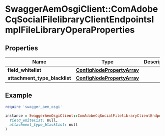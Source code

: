 # SwaggerAemOsgiClient::ComAdobeCqSocialFilelibraryClientEndpointsImplFileLibraryOperaProperties

## Properties

| Name | Type | Description | Notes |
| ---- | ---- | ----------- | ----- |
| **field_whitelist** | [**ConfigNodePropertyArray**](ConfigNodePropertyArray.md) |  | [optional] |
| **attachment_type_blacklist** | [**ConfigNodePropertyArray**](ConfigNodePropertyArray.md) |  | [optional] |

## Example

```ruby
require 'swagger_aem_osgi'

instance = SwaggerAemOsgiClient::ComAdobeCqSocialFilelibraryClientEndpointsImplFileLibraryOperaProperties.new(
  field_whitelist: null,
  attachment_type_blacklist: null
)
```

